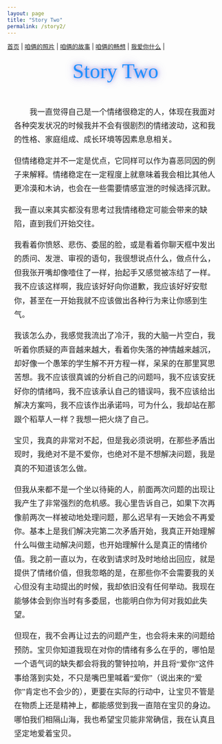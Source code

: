 ```yaml
---
layout: page
title: "Story Two"
permalink: /story2/
---
```


<nav>
  <a href="/">首页</a> |
  <a href="/photos">咱俩的照片</a> |
  <a href="/stories">咱俩的故事</a> |
  <a href="/future">咱俩的畅想</a> |
  <a href="/love">我爱你什么</a> |
</nav>

<!-- 新增标题 -->
<h1 class="fancy-title">Story Two</h1>

<div id="story-page">

<style>
/* 标题样式 */
.fancy-title {
  text-align: center;
  font-family: "Brush Script MT", "Lucida Handwriting", "Segoe Script", cursive;
  font-size: 3rem;               /* 标题大小 */
  margin: 1.2rem 0 2rem 0;       /* 上下间距 */
  color: #1e90ff;                /* 柔和的紫色，可改 */
  text-shadow: 0 0 8px rgba(106, 90, 205, 0.6),
               0 0 15px rgba(106, 90, 205, 0.4),
               0 0 25px rgba(106, 90, 205, 0.3); /* 柔和发光 */
  font-weight: normal;
}

/* 页面局部样式：楷体、行距、段首缩进 */
#story-page {
  font-family: "KaiTi", "楷体", "STKaiti", "Kaiti SC", "Noto Serif SC", serif;
  font-size: 18px;
  line-height: 1.8;
  max-width: 860px;
  margin: 0 auto;
  padding: 1.25rem 1rem;
  color: #222;
  word-break: break-word;
}

#story-page p {
  text-indent: 2em;
  margin: 0 0 1.05rem 0;
}

#story-page h1, #story-page h2, #story-page h3 {
  font-family: inherit;
  line-height: 1.3;
  margin-top: 1.1rem;
}

@media (max-width: 600px) {
  .fancy-title { font-size: 2.3rem; }
  #story-page { font-size: 16px; line-height: 1.9; padding: 1rem; }
}
</style>

<p>
我一直觉得自己是一个情绪很稳定的人，体现在我面对各种突发状况的时候我并不会有很剧烈的情绪波动，这和我的性格、家庭组成、成长环境等因素息息相关。
<p>
</p>
但情绪稳定并不一定是优点，它同样可以作为喜恶同因的例子来解释。情绪稳定在一定程度上就意味着我会相比其他人更冷漠和木讷，也会在一些需要情感宣泄的时候选择沉默。
<p>
</p>
我一直以来其实都没有思考过我情绪稳定可能会带来的缺陷，直到我们开始交往。
<p>
</p>
我看着你愤怒、悲伤、委屈的脸，或是看着你聊天框中发出的质问、发泄、审视的语句，我很想说点什么，做点什么，但我张开嘴却像噎住了一样，抬起手又感觉被冻结了一样。我不应该这样啊，我应该好好向你道歉，我应该好好安慰你，甚至在一开始我就不应该做出各种行为来让你感到生气。
<p>
</p>
我该怎么办，我感觉我流出了冷汗，我的大脑一片空白，我听着你质疑的声音越来越大，看着你失落的神情越来越沉，却好像一个愚笨的学生解不开方程一样，呆呆的在那里冥思苦想。我不应该很真诚的分析自己的问题吗，我不应该安抚好你的情绪吗，我不应该承认自己的错误吗，我不应该给出解决方案吗，我不应该作出承诺吗，可为什么，我却站在那跟个稻草人一样？我想一把火烧了自己。
<p>
</p>
宝贝，我真的非常对不起，但是我必须说明，在那些矛盾出现时，我绝对不是不爱你，也绝对不是不想解决问题，我是真的不知道该怎么做。
<p>
</p>
但我从来都不是一个坐以待毙的人，前面两次问题的出现让我产生了非常强烈的危机感。我心里告诉自己，如果下次再像前两次一样被动地处理问题，那么迟早有一天她会不再爱你。基本上是我们解决完第二次矛盾开始，我真正开始理解什么叫做主动解决问题，也开始理解什么是真正的情绪价值。我之前一直以为，在收到请求时及时地给出回应，就是提供了情绪价值，但我忽略的是，在那些你不会需要我的关心但没有主动提出的时候，我却依旧没有任何举动。我现在能够体会到你当时有多委屈，也能明白你为何对我如此失望。
<p>
</p>
但现在，我不会再让过去的问题产生，也会将未来的问题给预防。宝贝你知道我现在对你的情绪有多么在乎的，哪怕是一个语气词的缺失都会将我的警钟拉响，并且将“爱你”这件事给落到实处，不只是嘴巴里喊着“爱你”（说出来的“爱你”肯定也不会少的），更要在实际的行动中，让宝贝不管是在物质上还是精神上，都能感觉到我一直陪在宝贝的身边。哪怕我们相隔山海，我也希望宝贝能非常确信，我在认真且坚定地爱着宝贝。
</p>
</div>
